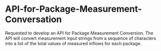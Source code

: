 # API-for-Package-Measurement-Conversation

Requested to develop an API for Package Measurement Conversion. The API will convert measurement input strings from a sequence of characters into a list of the total values of measured inflows for each package.
